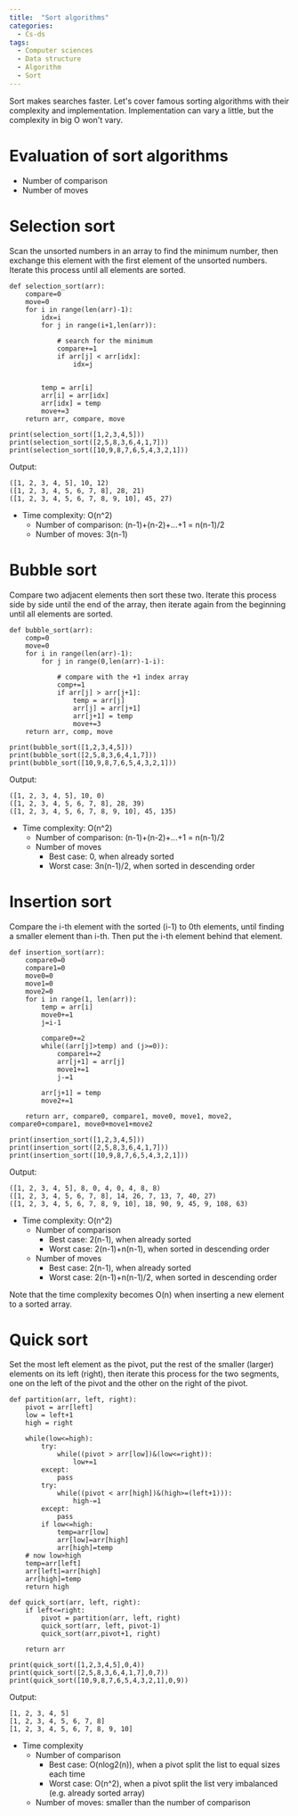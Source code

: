 ```yaml
---
title:  "Sort algorithms"
categories:
  - Cs-ds
tags:
  - Computer sciences
  - Data structure
  - Algorithm
  - Sort
---
```


Sort makes searches faster.
Let's cover famous sorting algorithms with their complexity and implementation.
Implementation can vary a little, but the complexity in big O won't vary.

# Evaluation of sort algorithms
- Number of comparison
- Number of moves

# Selection sort
Scan the unsorted numbers in an array to find the minimum number, 
then exchange this element with the first element of the unsorted numbers.
Iterate this process until all elements are sorted.
```
def selection_sort(arr):
    compare=0
    move=0
    for i in range(len(arr)-1):
        idx=i
        for j in range(i+1,len(arr)):
            
            # search for the minimum
            compare+=1
            if arr[j] < arr[idx]:
                idx=j
                
        
        temp = arr[i]
        arr[i] = arr[idx]
        arr[idx] = temp
        move+=3
    return arr, compare, move
    
print(selection_sort([1,2,3,4,5]))
print(selection_sort([2,5,8,3,6,4,1,7]))
print(selection_sort([10,9,8,7,6,5,4,3,2,1]))
```
Output:
```
([1, 2, 3, 4, 5], 10, 12)
([1, 2, 3, 4, 5, 6, 7, 8], 28, 21)
([1, 2, 3, 4, 5, 6, 7, 8, 9, 10], 45, 27)
```
- Time complexity: O(n^2)
    - Number of comparison: (n-1)+(n-2)+...+1  = n(n-1)/2
    - Number of moves: 3(n-1)

# Bubble sort
Compare two adjacent elements then sort these two. 
Iterate this process side by side until the end of the array, 
then iterate again from the beginning until all elements are sorted.
```
def bubble_sort(arr):
    comp=0
    move=0
    for i in range(len(arr)-1):
        for j in range(0,len(arr)-1-i):
            
            # compare with the +1 index array
            comp+=1
            if arr[j] > arr[j+1]:  
                temp = arr[j]
                arr[j] = arr[j+1]
                arr[j+1] = temp
                move+=3
    return arr, comp, move

print(bubble_sort([1,2,3,4,5]))
print(bubble_sort([2,5,8,3,6,4,1,7]))
print(bubble_sort([10,9,8,7,6,5,4,3,2,1]))
```
Output:
```
([1, 2, 3, 4, 5], 10, 0)
([1, 2, 3, 4, 5, 6, 7, 8], 28, 39)
([1, 2, 3, 4, 5, 6, 7, 8, 9, 10], 45, 135)
```
- Time complexity: O(n^2)
    - Number of comparison: (n-1)+(n-2)+...+1  = n(n-1)/2
    - Number of moves
        - Best case: 0, when already sorted
        - Worst case: 3n(n-1)/2, when sorted in descending order


# Insertion sort
Compare the i-th element with the sorted (i-1) to 0th elements, 
until finding a smaller element than i-th. 
Then put the i-th element behind that element.
```
def insertion_sort(arr):
    compare0=0
    compare1=0
    move0=0
    move1=0
    move2=0
    for i in range(1, len(arr)):
        temp = arr[i]
        move0+=1
        j=i-1
        
        compare0+=2
        while((arr[j]>temp) and (j>=0)):
            compare1+=2
            arr[j+1] = arr[j]
            move1+=1
            j-=1
            
        arr[j+1] = temp   
        move2+=1

    return arr, compare0, compare1, move0, move1, move2, compare0+compare1, move0+move1+move2

print(insertion_sort([1,2,3,4,5]))
print(insertion_sort([2,5,8,3,6,4,1,7]))
print(insertion_sort([10,9,8,7,6,5,4,3,2,1]))
```
Output:
```
([1, 2, 3, 4, 5], 8, 0, 4, 0, 4, 8, 8)
([1, 2, 3, 4, 5, 6, 7, 8], 14, 26, 7, 13, 7, 40, 27)
([1, 2, 3, 4, 5, 6, 7, 8, 9, 10], 18, 90, 9, 45, 9, 108, 63)
```
- Time complexity: O(n^2)
    - Number of comparison
        - Best case: 2(n-1), when already sorted
        - Worst case: 2(n-1)+n(n-1), when sorted in descending order 
    - Number of moves
        - Best case: 2(n-1), when already sorted
        - Worst case: 2(n-1)+n(n-1)/2, when sorted in descending order 

Note that the time complexity becomes O(n) when inserting a new element to a sorted array.

# Quick sort
Set the most left element as the pivot, 
put the rest of the smaller (larger) elements on its left (right), 
then iterate this process for the two segments, 
one on the left of the pivot and the other on the right of the pivot.

```
def partition(arr, left, right):
    pivot = arr[left]
    low = left+1
    high = right
    
    while(low<=high):
        try:
            while((pivot > arr[low])&(low<=right)):
                low+=1
        except:
            pass
        try:
            while((pivot < arr[high])&(high>=(left+1))):
                high-=1
        except:
            pass
        if low<=high:
            temp=arr[low]
            arr[low]=arr[high]
            arr[high]=temp
    # now low>high
    temp=arr[left]
    arr[left]=arr[high]
    arr[high]=temp            
    return high

def quick_sort(arr, left, right):
    if left<=right:
        pivot = partition(arr, left, right)
        quick_sort(arr, left, pivot-1)
        quick_sort(arr,pivot+1, right)
        
    return arr
        
print(quick_sort([1,2,3,4,5],0,4))
print(quick_sort([2,5,8,3,6,4,1,7],0,7))
print(quick_sort([10,9,8,7,6,5,4,3,2,1],0,9))
```
Output:
```
[1, 2, 3, 4, 5]
[1, 2, 3, 4, 5, 6, 7, 8]
[1, 2, 3, 4, 5, 6, 7, 8, 9, 10]
```
- Time complexity
    - Number of comparison
        - Best case: O(nlog2(n)), when a pivot split the list to equal sizes each time
        - Worst case: O(n^2), when a pivot split the list very imbalanced (e.g. already sorted array)
    - Number of moves: smaller than the number of comparison
